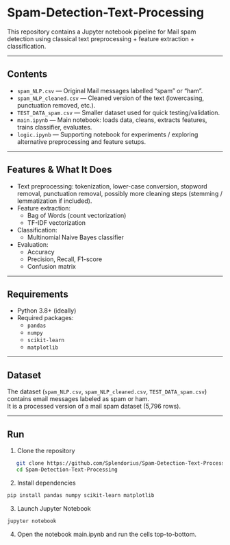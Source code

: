 #     Spam-Detection-Text-Processing

This repository contains a Jupyter notebook pipeline for Mail spam detection using classical text preprocessing + feature extraction + classification.

---

## Contents

- `spam_NLP.csv` — Original Mail messages labelled “spam” or “ham”.
- `spam_NLP_cleaned.csv` — Cleaned version of the text (lowercasing, punctuation removed, etc.).
- `TEST_DATA_spam.csv` — Smaller dataset used for quick testing/validation.
- `main.ipynb` — Main notebook: loads data, cleans, extracts features, trains classifier, evaluates.
- `logic.ipynb` — Supporting notebook for experiments / exploring alternative preprocessing and feature setups.

---

## Features & What It Does

- Text preprocessing: tokenization, lower-case conversion, stopword removal, punctuation removal, possibly more cleaning steps (stemming / lemmatization if included).
- Feature extraction:
  - Bag of Words (count vectorization)
  - TF-IDF vectorization
- Classification:
  - Multinomial Naive Bayes classifier
- Evaluation:
  - Accuracy
  - Precision, Recall, F1-score
  - Confusion matrix

---

## Requirements

- Python 3.8+ (ideally)
- Required packages:
  - `pandas`
  - `numpy`
  - `scikit-learn`
  - `matplotlib`

---

## Dataset
The dataset (`spam_NLP.csv`, `spam_NLP_cleaned.csv`, `TEST_DATA_spam.csv`) contains email messages labeled as spam or ham.  
It is a processed version of a mail spam dataset (5,796 rows). 

---

## Run

1. Clone the repository  
```bash
   git clone https://github.com/Splendorius/Spam-Detection-Text-Processing.git
   cd Spam-Detection-Text-Processing
```
2. Install dependencies
```bash
pip install pandas numpy scikit-learn matplotlib
```
3. Launch Jupyter Notebook
```bash
jupyter notebook
```
4. Open the notebook main.ipynb and run the cells top-to-bottom.
